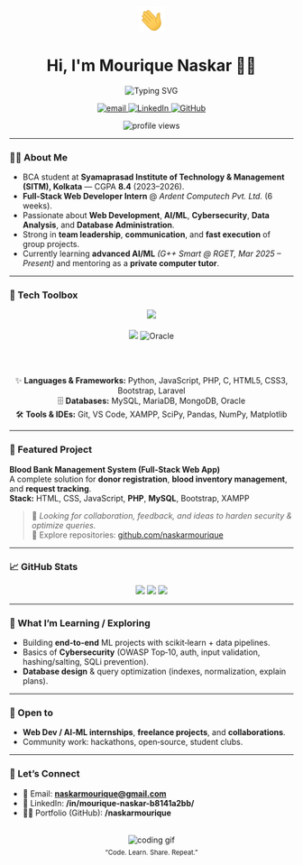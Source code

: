<div align="center">
  
  <img src="https://raw.githubusercontent.com/ABSphreak/ABSphreak/master/gifs/Hi.gif" width="45" /> 
  <h1>Hi, I'm <b>Mourique Naskar</b> 👨‍💻</h1>
  
  <p>
    <img src="https://readme-typing-svg.herokuapp.com?duration=3500&pause=600&width=600&lines=BCA'26+%7C+Full‑Stack+Web+Developer;AI%2FML+%26+Cybersecurity+Enthusiast;Data+Analysis+%7C+DBMS+%7C+Problem+Solving;Open+to+Internships+and+Projects" alt="Typing SVG" />
  </p>

  <p>
    <a href="mailto:naskarmourique@gmail.com">
      <img src="https://img.shields.io/badge/Email-naskarmourique%40gmail.com-red?style=for-the-badge&logo=gmail" alt="email"/>
    </a>
    <a href="https://www.linkedin.com/in/mourique-naskar-b8141a2bb/" target="_blank">
      <img src="https://img.shields.io/badge/LinkedIn-Mourique%20Naskar-blue?style=for-the-badge&logo=linkedin" alt="LinkedIn"/>
    </a>
    <a href="https://github.com/naskarmourique" target="_blank">
      <img src="https://img.shields.io/badge/GitHub-naskarmourique-181717?style=for-the-badge&logo=github" alt="GitHub"/>
    </a>
  </p>

  <img src="https://komarev.com/ghpvc/?username=naskarmourique&style=for-the-badge" alt="profile views"/>

</div>

---

### 👨‍🎓 About Me
- BCA student at **Syamaprasad Institute of Technology & Management (SITM), Kolkata** — CGPA **8.4** (2023–2026).  
- **Full‑Stack Web Developer Intern** @ *Ardent Computech Pvt. Ltd.* (6 weeks).  
- Passionate about **Web Development**, **AI/ML**, **Cybersecurity**, **Data Analysis**, and **Database Administration**.  
- Strong in **team leadership**, **communication**, and **fast execution** of group projects.  
- Currently learning **advanced AI/ML** *(G++ Smart @ RGET, Mar 2025 – Present)* and mentoring as a **private computer tutor**.

---

### 🧰 Tech Toolbox
<div align="center">

<!-- First row -->
<img src="https://skillicons.dev/icons?i=python,js,php,c,html,css&theme=light" />
<br/><br/>

<!-- Second row -->
<img src="https://skillicons.dev/icons?i=bootstrap,laravel,mysql,mongodb,git,vscode&theme=light" />
<img src="https://img.icons8.com/color/96/oracle-logo.png" width="48" height="48" alt="Oracle"/>

<br/><br/>

✨ **Languages & Frameworks:** Python, JavaScript, PHP, C, HTML5, CSS3, Bootstrap, Laravel  
🗄️ **Databases:** MySQL, MariaDB, MongoDB, Oracle  
🛠️ **Tools & IDEs:** Git, VS Code, XAMPP, SciPy, Pandas, NumPy, Matplotlib  

</div>



---

### 🚀 Featured Project
**Blood Bank Management System (Full‑Stack Web App)**  
A complete solution for **donor registration**, **blood inventory management**, and **request tracking**.  
**Stack:** HTML, CSS, JavaScript, **PHP**, **MySQL**, Bootstrap, XAMPP  
> 📌 *Looking for collaboration, feedback, and ideas to harden security & optimize queries.*  
🔗 Explore repositories: <a href="https://github.com/naskarmourique?tab=repositories">github.com/naskarmourique</a>

---

### 📈 GitHub Stats
<div align="center">
  <img src="https://github-readme-stats.vercel.app/api?username=naskarmourique&show_icons=true&include_all_commits=true&hide_border=true" height="160" />
  <img src="https://github-readme-streak-stats.herokuapp.com/?user=naskarmourique&hide_border=true" height="160" />
  <img src="https://github-readme-stats.vercel.app/api/top-langs/?username=naskarmourique&layout=compact&hide_border=true" height="160" />
</div>

---

### 🧠 What I’m Learning / Exploring
- Building **end‑to‑end** ML projects with scikit‑learn + data pipelines.  
- Basics of **Cybersecurity** (OWASP Top‑10, auth, input validation, hashing/salting, SQLi prevention).  
- **Database design** & query optimization (indexes, normalization, explain plans).

---

### 🤝 Open to
- **Web Dev / AI‑ML internships**, **freelance projects**, and **collaborations**.  
- Community work: hackathons, open‑source, student clubs.

---

### 💬 Let’s Connect
- 📧 Email: **naskarmourique@gmail.com**  
- 🔗 LinkedIn: **/in/mourique-naskar-b8141a2bb/**  
- 🧑‍💻 Portfolio (GitHub): **/naskarmourique**

<div align="center">
  <br/>
  <img src="https://media.giphy.com/media/SWoSkN6DxTszqIKEqv/giphy.gif" width="500" alt="coding gif"/>
  <br/>
  <sub>“Code. Learn. Share. Repeat.”</sub>
</div>

